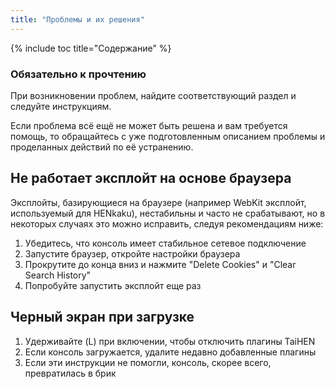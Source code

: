 ```yaml
---
title: "Проблемы и их решения"
---
```


{% include toc title="Содержание" %}

### Обязательно к прочтению

При возникновении проблем, найдите соответствующий раздел и следуйте инструкциям.

Если проблема всё ещё не может быть решена и вам требуется помощь, то обращайтесь с уже подготовленным описанием проблемы и проделанных действий по её устранению.

## Не работает эксплойт на основе браузера

Эксплойты, базирующиеся на браузере (например WebKit эксплойт, используемый для HENkaku), нестабильны и часто не срабатывают, но в некоторых случаях это можно исправить, следуя рекомендациям ниже:

1. Убедитесь, что консоль имеет стабильное сетевое подключение
1. Запустите браузер, откройте настройки браузера
1. Прокрутите до конца вниз и нажмите "Delete Cookies" и "Clear Search History"
1. Попробуйте запустить эксплойт еще раз

## Черный экран при загрузке

1. Удерживайте (L) при включении, чтобы отключить плагины TaiHEN
1. Если консоль загружается, удалите недавно добавленные плагины
1. Если эти инструкции не помогли, консоль, скорее всего, превратилась в брик